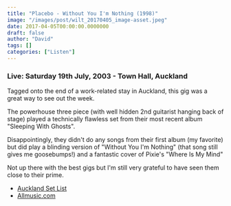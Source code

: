 ```yaml
---
title: "Placebo - Without You I'm Nothing (1998)"
image: "/images/post/wilt_20170405_image-asset.jpeg"
date: 2017-04-05T00:00:00.0000000
draft: false
author: "David"
tags: []
categories: ["Listen"]
---
```

### **Live: Saturday 19th July, 2003 - Town Hall, Auckland**

 Tagged onto the end of a work-related stay in Auckland, this gig was a great way to see out the week.

 The powerhouse three piece (with well hidden 2nd guitarist hanging back of stage) played a technically flawless set from their most recent album "Sleeping With Ghosts".

 Disappointingly, they didn't do any songs from their first album (my favorite) but did play a blinding version of "Without You I'm Nothing" (that song still gives me goosebumps!) and a fantastic cover of Pixie's "Where Is My Mind"

 Not up there with the best gigs but I'm still very grateful to have seen them close to their prime.

-  [Auckland Set List](http://www.setlist.fm/setlist/placebo/2003/auckland-town-hall-auckland-new-zealand-6bc21206.html)
-  [Allmusic.com](http://www.allmusic.com/album/without-you-im-nothing-mw0000601443)